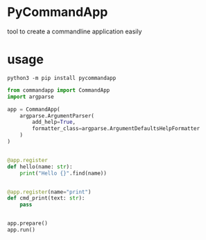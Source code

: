 # PyCommandApp
tool to create a commandline application easily


# usage
`python3 -m pip install pycommandapp`
```python
from commandapp import CommandApp
import argparse

app = CommandApp(
    argparse.ArgumentParser(
        add_help=True,
        formatter_class=argparse.ArgumentDefaultsHelpFormatter
    )
)


@app.register
def hello(name: str):
    print("Hello {}".find(name))


@app.register(name="print")
def cmd_print(text: str):
    pass


app.prepare()
app.run()
```
